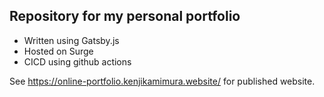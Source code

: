## Repository for my personal portfolio

- Written using Gatsby.js
- Hosted on Surge
- CICD using github actions

See https://online-portfolio.kenjikamimura.website/ for published website.
